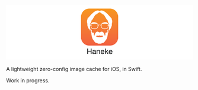 ![Haneke](https://raw.githubusercontent.com/Haneke/HanekeSwift/master/Assets/github-header.png)

A lightweight zero-config image cache for iOS, in Swift.

Work in progress.
